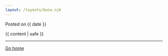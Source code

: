 ```yaml
---
layout: /layouts/base.njk
---
```

Posted on {{ date }}

{{ content | safe }}

---

[Go home](/)